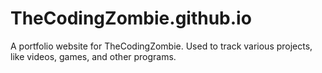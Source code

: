 # TheCodingZombie.github.io
A portfolio website for TheCodingZombie. Used to track various projects, like videos, games, and other programs.
